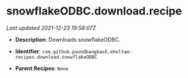 # snowflakeODBC.download.recipe

_Last updated 2021-12-23 19:58:07Z_

- **Description**: Downloads snowflakeODBC.

- **Identifier**: `com.github.poundbangbash.eholtam-recipes.download.snowflakeODBC`

- **Parent Recipes**: `None`